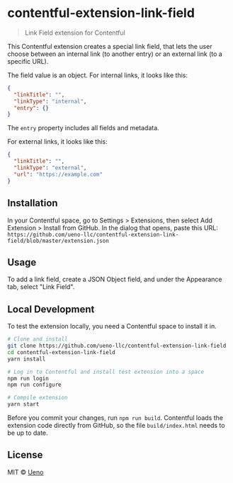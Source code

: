 # contentful-extension-link-field

> Link Field extension for Contentful

This Contentful extension creates a special link field, that lets the user choose between an internal link (to another entry) or an external link (to a specific URL).

The field value is an object. For internal links, it looks like this:

```json
{
  "linkTitle": "",
  "linkType": "internal",
  "entry": {}
}
```

The `entry` property includes all fields and metadata.

For external links, it looks like this:

```json
{
  "linkTitle": "",
  "linkType": "external",
  "url": "https://example.com"
}
```

## Installation

In your Contentful space, go to Settings > Extensions, then select Add Extension > Install from GitHub. In the dialog that opens, paste this URL: `https://github.com/ueno-llc/contentful-extension-link-field/blob/master/extension.json`

## Usage

To add a link field, create a JSON Object field, and under the Appearance tab, select "Link Field".

## Local Development

To test the extension locally, you need a Contentful space to install it in.

```bash
# Clone and install
git clone https://github.com/ueno-llc/contentful-extension-link-field
cd contentful-extension-link-field
yarn install

# Log in to Contentful and install test extension into a space
npm run login
npm run configure

# Compile extension
yarn start
```

Before you commit your changes, run `npm run build`. Contentful loads the extension code directly from GitHub, so the file `build/index.html` needs to be up to date.

## License

MIT &copy; [Ueno](https://ueno.co)

